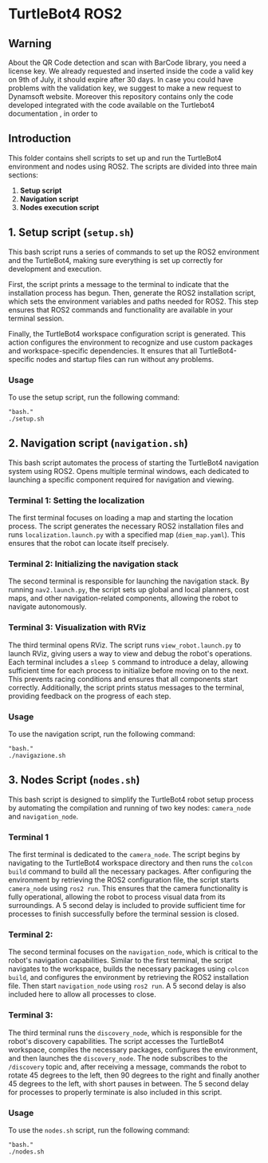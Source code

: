 # TurtleBot4 ROS2

## Warning

About the QR Code detection and scan with BarCode library, you need a license key.
We already requested and inserted inside the code a valid key on 9th of July, it should expire after 30 days.
In case you could have problems with the validation key, we suggest to make a new request to Dynamsoft website.
Moreover this repository contains only the code developed integrated with the code available on the Turtlebot4 documentation , in order to 

## Introduction

This folder contains shell scripts to set up and run the TurtleBot4 environment and nodes using ROS2.
The scripts are divided into three main sections:
1. **Setup script**
2. **Navigation script**
3. **Nodes execution script**

## 1. Setup script (`setup.sh`)

This bash script runs a series of commands to set up the ROS2 environment and the TurtleBot4, making sure everything is set up correctly for development and execution.

First, the script prints a message to the terminal to indicate that the installation process has begun. Then, generate the ROS2 installation script, which sets the environment variables and paths needed for ROS2. This step ensures that ROS2 commands and functionality are available in your terminal session.

Finally, the TurtleBot4 workspace configuration script is generated. This action configures the environment to recognize and use custom packages and workspace-specific dependencies. It ensures that all TurtleBot4-specific nodes and startup files can run without any problems.

### Usage

To use the setup script, run the following command:

```
"bash."
./setup.sh
```

## 2. Navigation script (`navigation.sh`)

This bash script automates the process of starting the TurtleBot4 navigation system using ROS2. Opens multiple terminal windows, each dedicated to launching a specific component required for navigation and viewing.

### Terminal 1: Setting the localization
The first terminal focuses on loading a map and starting the location process. The script generates the necessary ROS2 installation files and runs `localization.launch.py` with a specified map (`diem_map.yaml`). This ensures that the robot can locate itself precisely.

### Terminal 2: Initializing the navigation stack
The second terminal is responsible for launching the navigation stack. By running `nav2.launch.py`, the script sets up global and local planners, cost maps, and other navigation-related components, allowing the robot to navigate autonomously.

### Terminal 3: Visualization with RViz
The third terminal opens RViz. The script runs `view_robot.launch.py` to launch RViz, giving users a way to view and debug the robot's operations.
Each terminal includes a `sleep 5` command to introduce a delay, allowing sufficient time for each process to initialize before moving on to the next. This prevents racing conditions and ensures that all components start correctly. Additionally, the script prints status messages to the terminal, providing feedback on the progress of each step.

### Usage

To use the navigation script, run the following command:

```
"bash."
./navigazione.sh
```

## 3. Nodes Script (`nodes.sh`)
This bash script is designed to simplify the TurtleBot4 robot setup process by automating the compilation and running of two key nodes: `camera_node` and `navigation_node`.

### Terminal 1
The first terminal is dedicated to the `camera_node`. The script begins by navigating to the TurtleBot4 workspace directory and then runs the `colcon build` command to build all the necessary packages. After configuring the environment by retrieving the ROS2 configuration file, the script starts `camera_node` using `ros2 run`. This ensures that the camera functionality is fully operational, allowing the robot to process visual data from its surroundings. A 5 second delay is included to provide sufficient time for processes to finish successfully before the terminal session is closed.

### Terminal 2:
The second terminal focuses on the `navigation_node`, which is critical to the robot's navigation capabilities. Similar to the first terminal, the script navigates to the workspace, builds the necessary packages using `colcon build`, and configures the environment by retrieving the ROS2 installation file. Then start `navigation_node` using `ros2 run`. A 5 second delay is also included here to allow all processes to close.

### Terminal 3:
The third terminal runs the `discovery_node`, which is responsible for the robot's discovery capabilities. The script accesses the TurtleBot4 workspace, compiles the necessary packages, configures the environment, and then launches the `discovery_node`. The node subscribes to the `/discovery` topic and, after receiving a message, commands the robot to rotate 45 degrees to the left, then 90 degrees to the right and finally another 45 degrees to the left, with short pauses in between. The 5 second delay for processes to properly terminate is also included in this script.

### Usage

To use the `nodes.sh` script, run the following command:

```
"bash."
./nodes.sh
```
